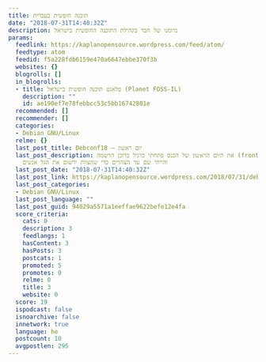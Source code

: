 ```yaml
---
title: תוכנה חופשית בעברית
date: "2018-07-31T14:40:32Z"
description: מיומנו של חבר בקהילת התוכנה החופשית בישראל
params:
  feedlink: https://kaplanopensource.wordpress.com/feed/atom/
  feedtype: atom
  feedid: f5a228fdb6159e470a6647ebbe370f3b
  websites: {}
  blogrolls: []
  in_blogrolls:
  - title: פלאנט תוכנה חופשית בישראל (Planet FOSS-IL)
    description: ""
    id: ae190ef7e78febbcc53c5bb16742801e
  recommended: []
  recommender: []
  categories:
  - Debian GNU/Linux
  relme: {}
  last_post_title: Debconf18 – יום ראשון
  last_post_description: את היום הראשון של הכנס פתחתי כרגיל בדוכן הרשמה (front desk)
    והייתי שם עד הצהרים כדי שהצוות ירשום את הגל אנשים
  last_post_date: "2018-07-31T14:40:32Z"
  last_post_link: https://kaplanopensource.wordpress.com/2018/07/31/debconf18-%d7%99%d7%95%d7%9d-%d7%a8%d7%90%d7%a9%d7%95%d7%9f/
  last_post_categories:
  - Debian GNU/Linux
  last_post_language: ""
  last_post_guid: 94029a5571a1eeffae9622befe12e4fa
  score_criteria:
    cats: 0
    description: 3
    feedlangs: 1
    hasContent: 3
    hasPosts: 3
    postcats: 1
    promoted: 5
    promotes: 0
    relme: 0
    title: 3
    website: 0
  score: 19
  ispodcast: false
  isnoarchive: false
  innetwork: true
  language: he
  postcount: 10
  avgpostlen: 295
---
```

